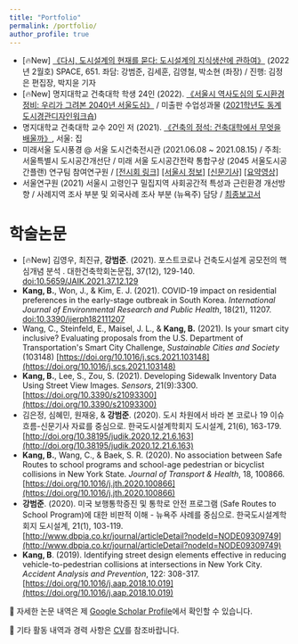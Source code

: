 ```yaml
---
title: "Portfolio"
permalink: /portfolio/
author_profile: true
---
```


* [🔥New] [《다시, 도시설계의 현재를 묻다: 도시설계의 지식생산에 관하여》](https://vmspace.com/report/report_view.html?base_seq=MTkxNg==) (2022년 2월호) SPACE, 651. 좌담: 강범준, 김세훈, 김영철, 박소현 (좌장) / 진행: 김정은 편집장, 박지윤 기자
* [🔥New] 명지대학교 건축대학 학생 24인 (2022). [《서울시 역사도심의 도시환경정비: 우리가 그려본 2040년 서울도심》](https://s3.us-west-2.amazonaws.com/secure.notion-static.com/4d7b5c00-b933-4505-b26d-7716af29fd7c/220112_CAMU_%EB%8F%99%EA%B3%84_%EC%84%9C%EC%9A%B8%EB%8F%84%EC%8B%9C%ED%99%98%EA%B2%BD%EC%A0%95%EB%B9%84_%EC%B5%9C%EC%A2%85%EB%B3%B4%EA%B3%A0%EC%84%9C_s.pdf?X-Amz-Algorithm=AWS4-HMAC-SHA256&X-Amz-Content-Sha256=UNSIGNED-PAYLOAD&X-Amz-Credential=AKIAT73L2G45EIPT3X45%2F20220205%2Fus-west-2%2Fs3%2Faws4_request&X-Amz-Date=20220205T084210Z&X-Amz-Expires=86400&X-Amz-Signature=322a580e375a7d6821a8ab436a0fc68ae4cff849fc0f0b1936fdd7e68cb6385f&X-Amz-SignedHeaders=host&response-content-disposition=filename%20%3D%22220112_CAMU_%25EB%258F%2599%25EA%25B3%2584_%25EC%2584%259C%25EC%259A%25B8%25EB%258F%2584%25EC%258B%259C%25ED%2599%2598%25EA%25B2%25BD%25EC%25A0%2595%25EB%25B9%2584_%25EC%25B5%259C%25EC%25A2%2585%25EB%25B3%25B4%25EA%25B3%25A0%25EC%2584%259C_s.pdf%22&x-id=GetObject) / 미출판 수업성과물 ([2021학년도 동계 도시경관디자인워크숍](https://complete-road-66f.notion.site/Understanding-Seoul-Downtown-Renewal-Projects-070329f921a7408e98216b338e1b3e5a))
* 명지대학교 건축대학 교수 20인 저 (2021). [《건축의 정석: 건축대학에서 무엇을 배울까》](http://www.yes24.com/Product/Goods/105103688), 서울: 집
* 미래서울 도시풍경 @ 서울 도시건축전시관 (2021.06.08 ~ 2021.08.15) / 주최: 서울특별시 도시공간개선단 / 미래 서울 도시공간전략 통합구상 (2045 서울도시공간플랜) 연구팀 참여연구원 / [[전시회 링크]](https://sca.seoul.go.kr/seoulhour/site/urbanArch/exhibition/exhibitNow/421) [[서울시 정보]](https://news.seoul.go.kr/citybuild/archives/513005) [[신문기사]](https://news.joins.com/article/24086008) [[요약영상]](https://www.youtube.com/watch?v=hFyG75uMIQI)
* 서울연구원 (2021) 서울시 고령인구 밀집지역 사회공간적 특성과 근린환경 개선방향 / 사례지역 조사 부분 및 외국사례 조사 부분 (뉴욕주) 담당 / [최종보고서](http://www.si.re.kr/node/65066)

# 학술논문
* [🔥New] 김영우, 최진규, **강범준**. (2021). 포스트코로나 건축도시설계 공모전의 핵심개념 분석 . 대한건축학회논문집, 37(12), 129-140. [doi:10.5659/JAIK.2021.37.12.129](https://www.kci.go.kr/kciportal/ci/sereArticleSearch/ciSereArtiView.kci?sereArticleSearchBean.artiId=ART002787101)
* **Kang, B.**, Won, J., & Kim, E. J. (2021). COVID-19 impact on residential preferences in the early-stage outbreak in South Korea. *International Journal of Environmental Research and Public Health*, 18(21), 11207. [doi:10.3390/ijerph182111207](https://doi.org/10.3390/ijerph182111207)
* Wang, C., Steinfeld, E., Maisel, J. L., & **Kang, B.** (2021). Is your smart city inclusive? Evaluating proposals from the U.S. Department of Transportation's Smart City Challenge, *Sustainable Cities and Society* (103148) [https://doi.org/10.1016/j.scs.2021.103148](https://doi.org/10.1016/j.scs.2021.103148)
* **Kang, B.**, Lee, S., Zou, S. (2021). Developing Sidewalk Inventory Data Using Street View Images. *Sensors*, 21(9):3300. [https://doi.org/10.3390/s21093300](https://doi.org/10.3390/s21093300) 
* 김은정, 심혜민, 원재웅, & **강범준**. (2020). 도시 차원에서 바라 본 코로나 19 이슈 흐름-신문기사 자료를 중심으로. 한국도시설계학회지 도시설계, 21(6), 163-179. [http://doi.org/10.38195/judik.2020.12.21.6.163](http://doi.org/10.38195/judik.2020.12.21.6.163)
* **Kang, B.**, Wang, C., & Baek, S. R. (2020). No association between Safe Routes to school programs and school-age pedestrian or bicyclist collisions in New York State. *Journal of Transport & Health*, 18, 100866. [https://doi.org/10.1016/j.jth.2020.100866](https://doi.org/10.1016/j.jth.2020.100866)
* **강범준**. (2020). 미국 보행통학증진 및 통학로 안전 프로그램 (Safe Routes to School Program)에 대한 비판적 이해 - 뉴욕주 사례를 중심으로. 한국도시설계학회지 도시설계, 21(1), 103-119. [http://www.dbpia.co.kr/journal/articleDetail?nodeId=NODE09309749](http://www.dbpia.co.kr/journal/articleDetail?nodeId=NODE09309749)
* **Kang, B**. (2019). Identifying street design elements effective in reducing vehicle-to-pedestrian collisions at intersections in New York City. *Accident Analysis and Prevention*, 122: 308-317. [https://doi.org/10.1016/j.aap.2018.10.019](https://doi.org/10.1016/j.aap.2018.10.019)

📰 자세한 논문 내역은 제 [Google Scholar Profile](https://scholar.google.com/citations?hl=en&user=OgXBE_4AAAAJ&view_op=list_works&sortby=pubdate)에서 확인할 수 있습니다.

📑 기타 활동 내역과 경력 사항은 [CV](https://docs.google.com/document/d/1taio6Weqx4-L7HkPty6WoQpgZYEDqC3TdxDGAQN0uIo/edit?usp=sharing)를 참조바랍니다.

<!--
{% include base_path %}

{% for post in site.portfolio %}
  {% include archive-single.html %}
{% endfor %}
-->
